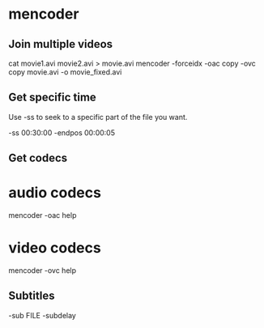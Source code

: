 # mencoder
## Join multiple videos


 cat movie1.avi movie2.avi > movie.avi
 mencoder -forceidx -oac copy -ovc copy movie.avi -o movie_fixed.avi

## Get specific time
Use -ss to seek to a specific part of the file you want.



  -ss 00:30:00 -endpos 00:00:05


## Get codecs


  # audio codecs
  mencoder -oac help
  # video codecs
  mencoder -ovc help

## Subtitles


 -sub FILE
 -subdelay

